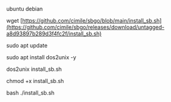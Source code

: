 ubuntu debian

wget [https://github.com/cimile/sbgo/blob/main/install_sb.sh](https://github.com/cimile/sbgo/releases/download/untagged-a8d93897b289d3f4fc2f/install_sb.sh)          

sudo apt update                     

sudo apt install dos2unix -y                      

dos2unix install_sb.sh                        

chmod +x install_sb.sh                     

bash ./install_sb.sh                     


